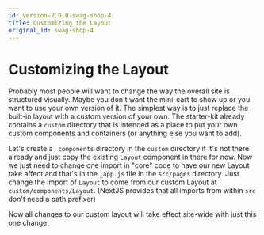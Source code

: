 ```yaml
---
id: version-2.0.0-swag-shop-4
title: Customizing the Layout
original_id: swag-shop-4
---
```


# Customizing the Layout

Probably most people will want to change the way the overall site is structured visually. Maybe you don't want the mini-cart to show up or you want to use your own version of it. The simplest way is to just replace the built-in layout with a custom version of your own. The starter-kit already contains a `custom` directory that is intended as a place to put your own custom components and containers (or anything else you want to add).

Let's create a ` components` directory in the `custom` directory if it's not there already and just copy the existing `Layout` component in there for now. Now we just need to change one import in "core" code to have our new Layout take affect and that's in the `_app.js` file in the `src/pages` directory. Just change the import of `Layout` to come from our custom Layout at `custom/components/Layout`. (NextJS provides that all imports from within `src` don't need a path prefixer)

Now all changes to our custom layout will take effect site-wide with just this one change.
